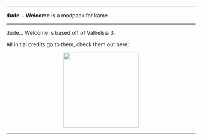 ------------------------------

**dude... Welcome** is a modpack for kame.


------------------------------

dude... Welcome is based off of Valhelsia 3.

All initial credits go to them, check them out here:
<p align="center">
  <img width="200" height="200" src="https://zupimages.net/up/20/26/ej8h.png">
</p>

------------------------------
